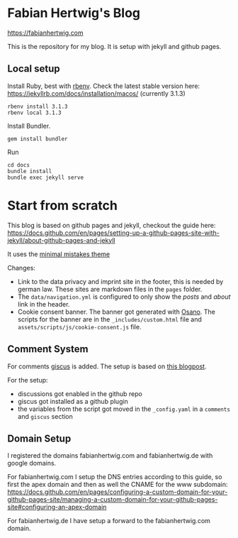 # Fabian Hertwig's Blog

<https://fabianhertwig.com>

This is the repository for my blog. It is setup with jekyll and github pages.

## Local setup

Install Ruby, best with [rbenv](https://github.com/rbenv/rbenv). Check the latest stable version here: https://jekyllrb.com/docs/installation/macos/ (currently 3.1.3)

    rbenv install 3.1.3
    rbenv local 3.1.3

Install Bundler.    

    gem install bundler

Run

    cd docs
    bundle install
    bundle exec jekyll serve

# Start from scratch

This blog is based on github pages and jekyll, checkout the guide here: https://docs.github.com/en/pages/setting-up-a-github-pages-site-with-jekyll/about-github-pages-and-jekyll

It uses the  [minimal mistakes theme](https://mmistakes.github.io/minimal-mistakes/)

Changes:
- Link to the data privacy and imprint site in the footer, this is needed by german law. These sites are markdown files in the `pages` folder. 
- The `data/navigation.yml` is configured to only show the *posts* and *about* link in the header.
- Cookie consent banner. The banner got generated with [Osano](https://www.osano.com/cookieconsent/download/). The scripts for the banner are in the `_includes/custom.html` file and `assets/scripts/js/cookie-consent.js` file. 

## Comment System

For comments [giscus](https://giscus.app) is added. The setup is based on [this blogpost](https://lazyren.github.io/devlog/use-utterances-for-jekyll-comments.html).

For the setup:
- discussions got enabled in the github repo
- giscus got installed as a github plugin
- the variables from the script got moved in the `_config.yaml` in a `comments` and `giscus` section

## Domain Setup

I registered the domains fabianhertwig.com and fabianhertwig.de with google domains. 

For fabianhertwig.com I setup the DNS entries according to this guide, so first the apex domain and then as well the CNAME for the www subdomain: https://docs.github.com/en/pages/configuring-a-custom-domain-for-your-github-pages-site/managing-a-custom-domain-for-your-github-pages-site#configuring-an-apex-domain

For fabianhertwig.de I have setup a forward to the fabianhertwig.com domain.